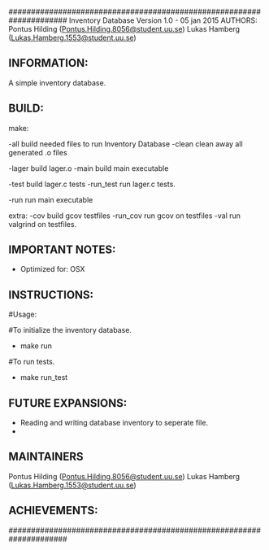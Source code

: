 #####################################################################
Inventory Database
Version 1.0 - 05 jan 2015
AUTHORS:
Pontus Hilding      (Pontus.Hilding.8056@student.uu.se)
Lukas Hamberg       (Lukas.Hamberg.1553@student.uu.se)


INFORMATION:
---------------------------------------------------------------------

A simple inventory database.

BUILD:
---------------------------------------------------------------------
make:

-all                        build needed files to run Inventory Database 
-clean                      clean away all generated .o files

-lager                      build lager.o
-main                       build main executable

-test                       build lager.c tests
-run_test                   run lager.c tests.

-run                        run main executable

extra:
-cov                        build gcov testfiles
-run_cov                    run gcov on testfiles
-val                        run valgrind on testfiles.


IMPORTANT NOTES:
---------------------------------------------------------------------

- Optimized for: OSX


INSTRUCTIONS:
---------------------------------------------------------------------

#Usage:

#To initialize the inventory database.
* make run

#To run tests.
* make run_test


FUTURE EXPANSIONS:
---------------------------------------------------------------------
* Reading and writing database inventory to seperate file.
* 

MAINTAINERS
---------------------------------------------------------------------
Pontus Hilding      (Pontus.Hilding.8056@student.uu.se)
Lukas Hamberg       (Lukas.Hamberg.1553@student.uu.se)

ACHIEVEMENTS:
---------------------------------------------------------------------

#####################################################################
